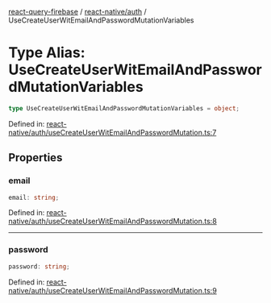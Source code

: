 [react-query-firebase](../../../modules.md) / [react-native/auth](../index.md) / UseCreateUserWitEmailAndPasswordMutationVariables

# Type Alias: UseCreateUserWitEmailAndPasswordMutationVariables

```ts
type UseCreateUserWitEmailAndPasswordMutationVariables = object;
```

Defined in: [react-native/auth/useCreateUserWitEmailAndPasswordMutation.ts:7](https://github.com/vpishuk/react-query-firebase/blob/47ed1ecd8b83d68dd4237e8eb73f6aa6dea2c1fa/react-native/auth/useCreateUserWitEmailAndPasswordMutation.ts#L7)

## Properties

### email

```ts
email: string;
```

Defined in: [react-native/auth/useCreateUserWitEmailAndPasswordMutation.ts:8](https://github.com/vpishuk/react-query-firebase/blob/47ed1ecd8b83d68dd4237e8eb73f6aa6dea2c1fa/react-native/auth/useCreateUserWitEmailAndPasswordMutation.ts#L8)

***

### password

```ts
password: string;
```

Defined in: [react-native/auth/useCreateUserWitEmailAndPasswordMutation.ts:9](https://github.com/vpishuk/react-query-firebase/blob/47ed1ecd8b83d68dd4237e8eb73f6aa6dea2c1fa/react-native/auth/useCreateUserWitEmailAndPasswordMutation.ts#L9)
